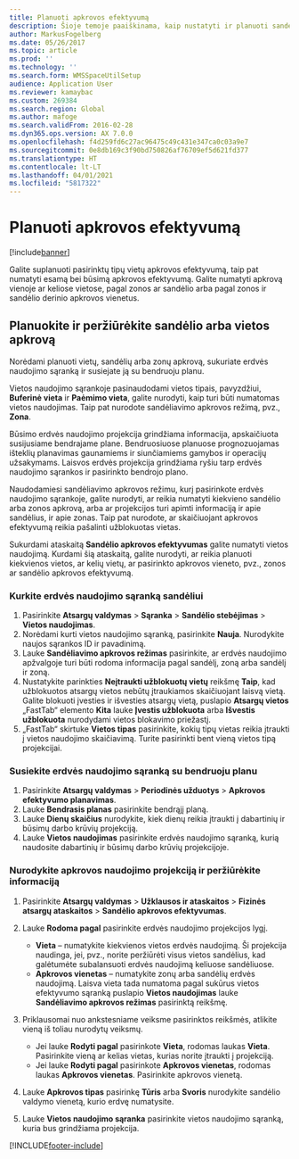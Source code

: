 ```yaml
---
title: Planuoti apkrovos efektyvumą
description: Šioje temoje paaiškinama, kaip nustatyti ir planuoti sandėlio apkrovą.
author: MarkusFogelberg
ms.date: 05/26/2017
ms.topic: article
ms.prod: ''
ms.technology: ''
ms.search.form: WMSSpaceUtilSetup
audience: Application User
ms.reviewer: kamaybac
ms.custom: 269384
ms.search.region: Global
ms.author: mafoge
ms.search.validFrom: 2016-02-28
ms.dyn365.ops.version: AX 7.0.0
ms.openlocfilehash: f4d259fd6c27ac96475c49c431e347ca0c03a9e7
ms.sourcegitcommit: 0e8db169c3f90bd750826af76709ef5d621fd377
ms.translationtype: HT
ms.contentlocale: lt-LT
ms.lasthandoff: 04/01/2021
ms.locfileid: "5817322"
---
```

# <a name="schedule-load-utilization"></a>Planuoti apkrovos efektyvumą

[!include[banner](../includes/banner.md)]

Galite suplanuoti pasirinktų tipų vietų apkrovos efektyvumą, taip pat numatyti esamą bei būsimą apkrovos efektyvumą. Galite numatyti apkrovą vienoje ar keliose vietose, pagal zonos ar sandėlio arba pagal zonos ir sandėlio derinio apkrovos vienetus.

## <a name="schedule-and-view-the-load-for-a-warehouse-or-site"></a>Planuokite ir peržiūrėkite sandėlio arba vietos apkrovą

Norėdami planuoti vietų, sandėlių arba zonų apkrovą, sukuriate erdvės naudojimo sąranką ir susiejate ją su bendruoju planu.

Vietos naudojimo sąrankoje pasinaudodami vietos tipais, pavyzdžiui, **Buferinė vieta** ir **Paėmimo vieta**, galite nurodyti, kaip turi būti numatomas vietos naudojimas. Taip pat nurodote sandėliavimo apkrovos režimą, pvz., **Zona**.

Būsimo erdvės naudojimo projekcija grindžiama informacija, apskaičiuota susijusiame bendrajame plane. Bendruosiuose planuose prognozuojamas išteklių planavimas gaunamiems ir siunčiamiems gamybos ir operacijų užsakymams. Laisvos erdvės projekcija grindžiama ryšiu tarp erdvės naudojimo sąrankos ir pasirinkto bendrojo plano.

Naudodamiesi sandėliavimo apkrovos režimu, kurį pasirinkote erdvės naudojimo sąrankoje, galite nurodyti, ar reikia numatyti kiekvieno sandėlio arba zonos apkrovą, arba ar projekcijos turi apimti informaciją ir apie sandėlius, ir apie zonas. Taip pat nurodote, ar skaičiuojant apkrovos efektyvumą reikia pašalinti užblokuotas vietas.

Sukurdami ataskaitą **Sandėlio apkrovos efektyvumas** galite numatyti vietos naudojimą. Kurdami šią ataskaitą, galite nurodyti, ar reikia planuoti kiekvienos vietos, ar kelių vietų, ar pasirinkto apkrovos vieneto, pvz., zonos ar sandėlio apkrovos efektyvumą.

### <a name="create-a-space-utilization-setup-for-a-warehouse"></a>Kurkite erdvės naudojimo sąranką sandėliui

1. Pasirinkite **Atsargų valdymas** \> **Sąranka** \> **Sandėlio stebėjimas** \> **Vietos naudojimas**.
2. Norėdami kurti vietos naudojimo sąranką, pasirinkite **Nauja**. Nurodykite naujos sąrankos ID ir pavadinimą.
3. Lauke **Sandėliavimo apkrovos režimas** pasirinkite, ar erdvės naudojimo apžvalgoje turi būti rodoma informacija pagal sandėlį, zoną arba sandėlį ir zoną.
4. Nustatykite parinkties **Neįtraukti užblokuotų vietų** reikšmę **Taip**, kad užblokuotos atsargų vietos nebūtų įtraukiamos skaičiuojant laisvą vietą. Galite blokuoti įvesties ir išvesties atsargų vietą, puslapio **Atsargų vietos** „FastTab“ elemento **Kita** lauke **Įvestis užblokuota** arba **Išvestis užblokuota** nurodydami vietos blokavimo priežastį.
5. „FastTab“ skirtuke **Vietos tipas** pasirinkite, kokių tipų vietas reikia įtraukti į vietos naudojimo skaičiavimą. Turite pasirinkti bent vieną vietos tipą projekcijai.

### <a name="associate-a-space-utilization-setup-with-a-master-plan"></a>Susiekite erdvės naudojimo sąranką su bendruoju planu

1. Pasirinkite **Atsargų valdymas** \> **Periodinės užduotys** \> **Apkrovos efektyvumo planavimas**.
2. Lauke **Bendrasis planas** pasirinkite bendrąjį planą.
3. Lauke **Dienų skaičius** nurodykite, kiek dienų reikia įtraukti į dabartinių ir būsimų darbo krūvių projekciją.
4. Lauke **Vietos naudojimas** pasirinkite erdvės naudojimo sąranką, kurią naudosite dabartinių ir būsimų darbo krūvių projekcijoje.

### <a name="specify-the-load-utilization-projection-and-view-information"></a>Nurodykite apkrovos naudojimo projekciją ir peržiūrėkite informaciją

1. Pasirinkite **Atsargų valdymas** \> **Užklausos ir ataskaitos** \> **Fizinės atsargų ataskaitos** \> **Sandėlio apkrovos efektyvumas**.
2. Lauke **Rodoma pagal** pasirinkite erdvės naudojimo projekcijos lygį.

    - **Vieta** – numatykite kiekvienos vietos erdvės naudojimą. Ši projekcija naudinga, jei, pvz., norite peržiūrėti visus vietos sandėlius, kad galėtumėte subalansuoti erdvės naudojimą keliuose sandėliuose.
    - **Apkrovos vienetas** – numatykite zonų arba sandėlių erdvės naudojimą. Laisva vieta tada numatoma pagal sukūrus vietos efektyvumo sąranką puslapio **Vietos naudojimas** lauke **Sandėliavimo apkrovos režimas** pasirinktą reikšmę.

3. Priklausomai nuo ankstesniame veiksme pasirinktos reikšmės, atlikite vieną iš toliau nurodytų veiksmų.

    - Jei lauke **Rodyti pagal** pasirinkote **Vieta**, rodomas laukas **Vieta**. Pasirinkite vieną ar kelias vietas, kurias norite įtraukti į projekciją.
    - Jei lauke **Rodyti pagal** pasirinkote **Apkrovos vienetas**, rodomas laukas **Apkrovos vienetas**. Pasirinkite apkrovos vienetą.

4. Lauke **Apkrovos tipas** pasirinkę **Tūris** arba **Svoris** nurodykite sandėlio valdymo vienetą, kurio erdvę numatysite.
5. Lauke **Vietos naudojimo sąranka** pasirinkite vietos naudojimo sąranką, kuria bus grindžiama projekcija.


[!INCLUDE[footer-include](../../includes/footer-banner.md)]